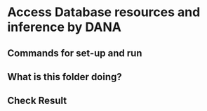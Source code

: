 # Access Database resources and inference by DANA

## Commands for set-up and run

## What is this folder doing?

## Check Result
